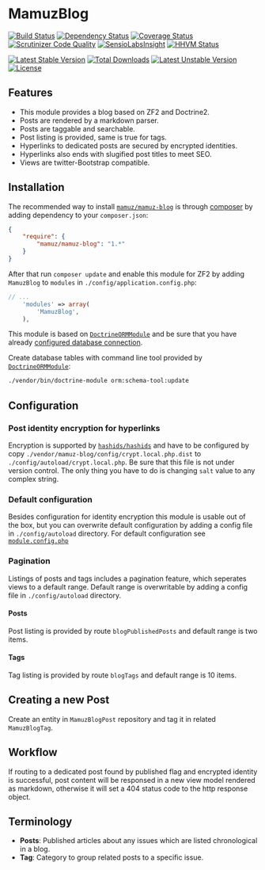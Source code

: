 # MamuzBlog

[![Build Status](https://travis-ci.org/mamuz/MamuzBlog.svg?branch=master)](https://travis-ci.org/mamuz/MamuzBlog)
[![Dependency Status](https://www.versioneye.com/user/projects/538f788746c473980c00001d/badge.svg)](https://www.versioneye.com/user/projects/538f788746c473980c00001d)
[![Coverage Status](https://coveralls.io/repos/mamuz/MamuzBlog/badge.png?branch=master)](https://coveralls.io/r/mamuz/MamuzBlog?branch=master)
[![Scrutinizer Code Quality](https://scrutinizer-ci.com/g/mamuz/MamuzBlog/badges/quality-score.png?b=master)](https://scrutinizer-ci.com/g/mamuz/MamuzBlog/?branch=master)
[![SensioLabsInsight](https://insight.sensiolabs.com/projects/8ed31e07-75b3-462c-a6ca-fce63b401eb8/mini.png)](https://insight.sensiolabs.com/projects/8ed31e07-75b3-462c-a6ca-fce63b401eb8)
[![HHVM Status](http://hhvm.h4cc.de/badge/mamuz/mamuz-blog.png)](http://hhvm.h4cc.de/package/mamuz/mamuz-blog)

[![Latest Stable Version](https://poser.pugx.org/mamuz/mamuz-blog/v/stable.svg)](https://packagist.org/packages/mamuz/mamuz-blog)
[![Total Downloads](https://poser.pugx.org/mamuz/mamuz-blog/downloads.svg)](https://packagist.org/packages/mamuz/mamuz-blog)
[![Latest Unstable Version](https://poser.pugx.org/mamuz/mamuz-blog/v/unstable.svg)](https://packagist.org/packages/mamuz/mamuz-blog)
[![License](https://poser.pugx.org/mamuz/mamuz-blog/license.svg)](https://packagist.org/packages/mamuz/mamuz-blog)

## Features

- This module provides a blog based on ZF2 and Doctrine2.
- Posts are rendered by a markdown parser.
- Posts are taggable and searchable.
- Post listing is provided, same is true for tags.
- Hyperlinks to dedicated posts are secured by encrypted identities.
- Hyperlinks also ends with slugified post titles to meet SEO.
- Views are twitter-Bootstrap compatible.

## Installation

The recommended way to install
[`mamuz/mamuz-blog`](https://packagist.org/packages/mamuz/mamuz-blog) is through
[composer](http://getcomposer.org/) by adding dependency to your `composer.json`:

```json
{
    "require": {
        "mamuz/mamuz-blog": "1.*"
    }
}
```

After that run `composer update` and enable this module for ZF2 by adding
`MamuzBlog` to `modules` in `./config/application.config.php`:

```php
// ...
    'modules' => array(
        'MamuzBlog',
    ),
```

This module is based on [`DoctrineORMModule`](https://github.com/doctrine/DoctrineORMModule)
and be sure that you have already [configured database connection](https://github.com/doctrine/DoctrineORMModule).

Create database tables with command line tool provided by
[`DoctrineORMModule`](https://github.com/doctrine/DoctrineORMModule):

```sh
./vendor/bin/doctrine-module orm:schema-tool:update
```

## Configuration

### Post identity encryption for hyperlinks

Encryption is supported by [`hashids/hashids`](https://github.com/ivanakimov/hashids.php)
and have to be configured by copy `./vendor/mamuz-blog/config/crypt.local.php.dist`
to `./config/autoload/crypt.local.php`. Be sure that this file is not under version control.
The only thing you have to do is changing `salt` value to any complex string.

### Default configuration

Besides configuration for identity encryption this module is usable out of the box,
but you can overwrite default configuration by adding a config file in `./config/autoload` directory.
For default configuration see
[`module.config.php`](https://github.com/mamuz/MamuzBlog/blob/master/config/module.config.php)

### Pagination

Listings of posts and tags includes a pagination feature, which seperates
views to a default range. Default range is overwritable by adding a config file in `./config/autoload` directory.

#### Posts

Post listing is provided by route `blogPublishedPosts` and default range is two items.

#### Tags

Tag listing is provided by route `blogTags` and default range is 10 items.

## Creating a new Post

Create an entity in `MamuzBlogPost` repository and tag it in related `MamuzBlogTag`.

## Workflow

If routing to a dedicated post found by published flag and encrypted identity is successful,
post content will be responsed in a new view model rendered as markdown,
otherwise it will set a 404 status code to the http response object.

## Terminology

- **Posts**: Published articles about any issues which are listed chronological in a blog.
- **Tag**: Category to group related posts to a specific issue.

